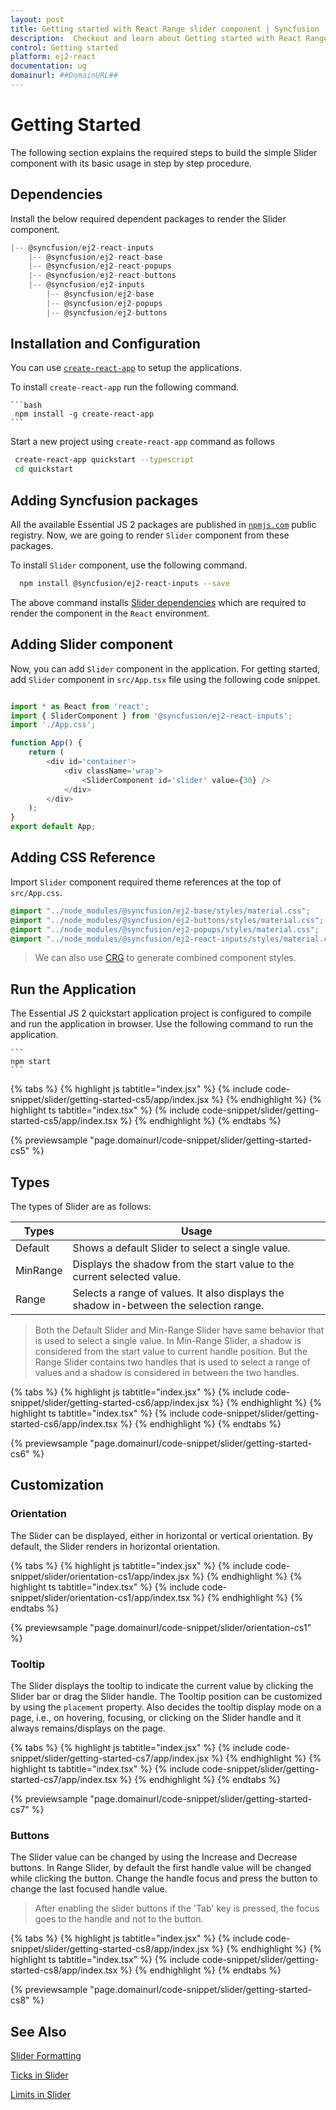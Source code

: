 ```yaml
---
layout: post
title: Getting started with React Range slider component | Syncfusion
description:  Checkout and learn about Getting started with React Range slider component of Syncfusion Essential JS 2 and more details.
control: Getting started 
platform: ej2-react
documentation: ug
domainurl: ##DomainURL##
---
```


# Getting Started

The following section explains the required steps to build the simple Slider component with its basic usage in step by step procedure.

## Dependencies

Install the below required dependent packages to render the Slider component.

```javascript
|-- @syncfusion/ej2-react-inputs
    |-- @syncfusion/ej2-react-base
    |-- @syncfusion/ej2-react-popups
    |-- @syncfusion/ej2-react-buttons
    |-- @syncfusion/ej2-inputs
        |-- @syncfusion/ej2-base
        |-- @syncfusion/ej2-popups
        |-- @syncfusion/ej2-buttons
```

## Installation and Configuration

You can use [`create-react-app`](https://github.com/facebookincubator/create-react-app) to setup the
applications.

To install `create-react-app` run the following command.

    ```bash
     npm install -g create-react-app
    ```

Start a new project using `create-react-app` command as follows

   ```bash
    create-react-app quickstart --typescript
    cd quickstart
   ```

## Adding Syncfusion packages

All the available Essential JS 2 packages are published in [`npmjs.com`](https://www.npmjs.com/~syncfusionorg) public registry. Now, we are going to render `Slider` component from these packages.

To install `Slider` component, use the following command.

   ```bash
     npm install @syncfusion/ej2-react-inputs --save
   ```

The above command installs [Slider dependencies](#dependencies) which are required to render the component in the `React` environment.

## Adding Slider component

Now, you can add `Slider` component in the application. For getting started, add `Slider` component in `src/App.tsx` file using the following code snippet.

```ts

import * as React from 'react';
import { SliderComponent } from '@syncfusion/ej2-react-inputs';
import './App.css';

function App() {
    return (
        <div id='container'>
            <div className='wrap'>
                <SliderComponent id='slider' value={30} />
            </div>
        </div>
    );
}
export default App;

```

## Adding CSS Reference

Import `Slider` component required theme references at the top of `src/App.css`.

   ```css
   @import "../node_modules/@syncfusion/ej2-base/styles/material.css";
   @import "../node_modules/@syncfusion/ej2-buttons/styles/material.css";
   @import "../node_modules/@syncfusion/ej2-popups/styles/material.css";
   @import "../node_modules/@syncfusion/ej2-react-inputs/styles/material.css";
  ```

> We can also use [CRG](https://crg.syncfusion.com/) to generate combined component styles.

## Run the Application

The Essential JS 2 quickstart application project is configured to compile and run the application in browser. Use the following command to run the application.

    ```
    npm start
    ```

{% tabs %}
{% highlight js tabtitle="index.jsx" %}
{% include code-snippet/slider/getting-started-cs5/app/index.jsx %}
{% endhighlight %}
{% highlight ts tabtitle="index.tsx" %}
{% include code-snippet/slider/getting-started-cs5/app/index.tsx %}
{% endhighlight %}
{% endtabs %}

 {% previewsample "page.domainurl/code-snippet/slider/getting-started-cs5" %}

## Types

The types of Slider are as follows:

| **Types** | **Usage** |
| --- | --- |
| Default | Shows a default Slider to select a single value. |
| MinRange | Displays the shadow from the start value to the current selected value. |
| Range | Selects a range of values. It also displays the shadow in-between the selection range. |

>Both the Default Slider and Min-Range Slider have same behavior that is used to select a single value.
In Min-Range Slider, a shadow is considered from the start value to current handle position. But the Range Slider
contains two handles that is used to select a range of values and a shadow is considered in between the two handles.

{% tabs %}
{% highlight js tabtitle="index.jsx" %}
{% include code-snippet/slider/getting-started-cs6/app/index.jsx %}
{% endhighlight %}
{% highlight ts tabtitle="index.tsx" %}
{% include code-snippet/slider/getting-started-cs6/app/index.tsx %}
{% endhighlight %}
{% endtabs %}

 {% previewsample "page.domainurl/code-snippet/slider/getting-started-cs6" %}

## Customization

### Orientation

The Slider can be displayed, either in horizontal or vertical orientation. By default, the Slider renders in horizontal orientation.

{% tabs %}
{% highlight js tabtitle="index.jsx" %}
{% include code-snippet/slider/orientation-cs1/app/index.jsx %}
{% endhighlight %}
{% highlight ts tabtitle="index.tsx" %}
{% include code-snippet/slider/orientation-cs1/app/index.tsx %}
{% endhighlight %}
{% endtabs %}

 {% previewsample "page.domainurl/code-snippet/slider/orientation-cs1" %}

### Tooltip

The Slider displays the tooltip to indicate the current value by clicking the Slider bar or drag the Slider handle. The Tooltip position can be customized by using the `placement` property.
Also decides the tooltip display mode on a page, i.e., on hovering, focusing, or clicking on the Slider handle and it always remains/displays on the page.

{% tabs %}
{% highlight js tabtitle="index.jsx" %}
{% include code-snippet/slider/getting-started-cs7/app/index.jsx %}
{% endhighlight %}
{% highlight ts tabtitle="index.tsx" %}
{% include code-snippet/slider/getting-started-cs7/app/index.tsx %}
{% endhighlight %}
{% endtabs %}

 {% previewsample "page.domainurl/code-snippet/slider/getting-started-cs7" %}


### Buttons

The Slider value can be changed by using the Increase and Decrease buttons. In Range Slider, by default the first handle value will be changed while clicking the button. Change the handle focus and press the button to change the last focused handle value.

> After enabling the slider buttons if the 'Tab' key is pressed, the focus goes to the handle
and not to the button.

{% tabs %}
{% highlight js tabtitle="index.jsx" %}
{% include code-snippet/slider/getting-started-cs8/app/index.jsx %}
{% endhighlight %}
{% highlight ts tabtitle="index.tsx" %}
{% include code-snippet/slider/getting-started-cs8/app/index.tsx %}
{% endhighlight %}
{% endtabs %}

 {% previewsample "page.domainurl/code-snippet/slider/getting-started-cs8" %}

## See Also

[Slider Formatting](./format)

[Ticks in Slider](./ticks)

[Limits in Slider](./limits)
